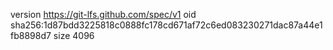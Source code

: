 version https://git-lfs.github.com/spec/v1
oid sha256:1d87bdd3225818c0888fc178cd671af72c6ed083230271dac87a44e1fb8898d7
size 4096
